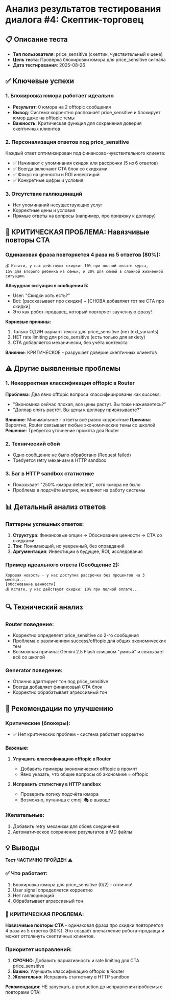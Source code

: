 # Анализ результатов тестирования диалога #4: Скептик-торговец

## 📋 Описание теста
- **Тип пользователя**: price_sensitive (скептик, чувствительный к цене)
- **Цель теста**: Проверка блокировки юмора для price_sensitive сигнала
- **Дата тестирования**: 2025-08-26

## ✅ Ключевые успехи

### 1. Блокировка юмора работает идеально
- **Результат**: 0 юмора на 2 offtopic сообщения
- **Вывод**: Система корректно распознаёт price_sensitive и блокирует юмор даже на offtopic темы
- **Важность**: Критическая функция для сохранения доверия скептичных клиентов

### 2. Персонализация ответов под price_sensitive
Каждый ответ оптимизирован под финансово-чувствительного клиента:
- ✅ Начинают с упоминания скидок или рассрочки (5 из 6 ответов)
- ✅ Всегда включают CTA блок со скидками
- ✅ Фокус на ценности и ROI инвестиций
- ✅ Конкретные цифры и условия

### 3. Отсутствие галлюцинаций
- Нет упоминаний несуществующих услуг
- Корректные цены и условия
- Прямые ответы на вопросы (например, про привязку к доллару)

## 🔴 КРИТИЧЕСКАЯ ПРОБЛЕМА: Навязчивые повторы CTA

### Одинаковая фраза повторяется 4 раза из 5 ответов (80%):
```
💰 Кстати, у нас действуют скидки: 10% при полной оплате курса, 
15% для второго ребенка из семьи, и 20% для семей в сложной жизненной ситуации.
```

**Абсурдная ситуация в сообщении 5:**
- User: "Скидки хоть есть?"
- Bot: [рассказывает про скидки] + [СНОВА добавляет тот же CTA про скидки]
- Это как робот-продавец, который повторяет заученную фразу!

**Корневые причины:**
1. Только ОДИН вариант текста для price_sensitive (нет text_variants)
2. НЕТ rate limiting для price_sensitive (есть только для anxiety)
3. CTA добавляется механически, без учёта контекста

**Влияние**: КРИТИЧЕСКОЕ - разрушает доверие скептичных клиентов

## ⚠️ Другие выявленные проблемы

### 1. Некорректная классификация offtopic в Router
**Проблема**: Два явно offtopic вопроса классифицированы как success:
- "Экономика сейчас плохая, все цены растут. Вы тоже наживаетесь?"
- "Доллар опять растёт. Вы цены к доллару привязываете?"

**Влияние**: Минимальное - ответы всё равно корректные
**Причина**: Вероятно, Router связывает любые экономические темы со школой
**Решение**: Требуется уточнение промпта для Router

### 2. Технический сбой
- Одно сообщение не было обработано (Request failed)
- Требуется retry механизм в HTTP sandbox

### 3. Баг в HTTP sandbox статистике
- Показывает "250% юмора detected", хотя юмора не было
- Проблема в подсчёте метрик, не влияет на работу системы

## 📊 Детальный анализ ответов

### Паттерны успешных ответов:
1. **Структура**: Финансовые опции → Обоснование ценности → CTA со скидками
2. **Тон**: Понимающий, но уверенный, без оправданий
3. **Аргументация**: Инвестиции в будущее, ROI, исследования

### Пример идеального ответа (Сообщение 2):
```
Хорошая новость - у нас доступна рассрочка без процентов на 3 месяца...
[обоснование ценности]
💰 Кстати, у нас действуют скидки: 10% при полной оплате...
```

## 🔍 Технический анализ

### Router поведение:
- Корректно определяет price_sensitive со 2-го сообщения
- Проблема с различением success/offtopic для общих экономических тем
- Возможная причина: Gemini 2.5 Flash слишком "умный" и связывает всё со школой

### Generator поведение:
- Отлично адаптирует тон под price_sensitive
- Всегда добавляет финансовый CTA блок
- Корректно обрабатывает агрессивный тон

## 🎯 Рекомендации по улучшению

### Критические (блокеры):
- ✅ Нет критических проблем - система работает корректно

### Важные:
1. **Улучшить классификацию offtopic в Router**
   - Добавить примеры экономических offtopic в промпт
   - Явно указать, что общие вопросы об экономике = offtopic

2. **Исправить статистику в HTTP sandbox**
   - Проверить логику подсчёта юмора
   - Возможно, путаница с emoji 🎭 в выводе

### Желательные:
1. Добавить retry механизм для сбоев соединения
2. Автоматическое сохранение результатов в MD файлы

## 💡 Выводы

**Тест ЧАСТИЧНО ПРОЙДЕН** ⚠️

### ✅ Что работает:
1. Блокировка юмора для price_sensitive (0/2) - отлично!
2. User signal определяется корректно
3. Нет галлюцинаций
4. Обрабатывает агрессивный тон

### 🔴 КРИТИЧЕСКАЯ ПРОБЛЕМА:
**Навязчивые повторы CTA** - одинаковая фраза про скидки повторяется 4 раза из 5 ответов (80%). Это создаёт впечатление робота-продавца и может оттолкнуть скептичных клиентов.

### Приоритет исправлений:
1. **СРОЧНО**: Добавить вариативность и rate limiting для CTA price_sensitive
2. **Важно**: Улучшить классификацию offtopic в Router
3. **Желательно**: Исправить статистику в HTTP sandbox

**Рекомендация**: НЕ запускать в production до исправления проблемы с повторами CTA!